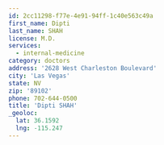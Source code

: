 ```yaml
---
id: 2cc11298-f77e-4e91-94ff-1c40e563c49a
first_name: Dipti
last_name: SHAH
license: M.D.
services:
  - internal-medicine
category: doctors
address: '2628 West Charleston Boulevard'
city: 'Las Vegas'
state: NV
zip: '89102'
phone: 702-644-0500
title: 'Dipti SHAH'
_geoloc:
  lat: 36.1592
  lng: -115.247
---
```

